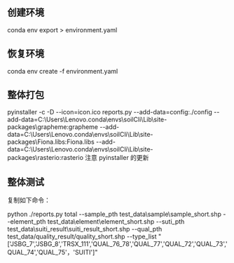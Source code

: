 <!--
 * @Author: Mr.Car
 * @Date: 2024-01-24 10:31:16
-->

## 创建环境
conda env export > environment.yaml

## 恢复环境
conda env create -f environment.yaml

## 整体打包
pyinstaller -c -D --icon=icon.ico reports.py --add-data=config:./config --add-data=C:\Users\Lenovo\.conda\envs\soilCli\Lib\site-packages\grapheme:grapheme --add-data=C:\Users\Lenovo\.conda\envs\soilCli\Lib\site-packages\Fiona.libs:Fiona.libs --add-data=C:\Users\Lenovo\.conda\envs\soilCli\Lib\site-packages\rasterio:rasterio
注意 pyinstaller 的更新

## 整体测试
复制如下命令：

python ./reports.py total --sample_pth test_data\sample\sample_short.shp --element_pth test_data\element\element_short.shp --suti_pth test_data\suiti_result\suiti_result_short.shp --qual_pth test_data/quality_result/quality_short.shp --type_list "['JSBG_7','JSBG_8','TRSX_111','QUAL_76_78','QUAL_77','QUAL_72','QUAL_73','QUAL_74','QUAL_75'，'SUITI']"


<!-- python ./reports.py total --sample_pth test_data/sample/sample_short.shp --element_pth test_data/element/element_short.shp --suti_pth test_data/suiti_result/suiti_result_short.shp --qual_pth test_data/quality_result/quality_short.shp --type_list "['JSBG_7','JSBG_8','TRSX_111','QUAL_76_78','QUAL_77','QUAL_72','QUAL_73','QUAL_74','QUAL_75','SUITI']" -->